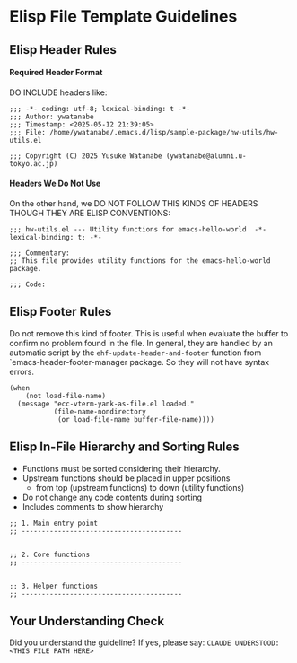 <!-- ---
!-- Timestamp: 2025-05-30 08:20:03
!-- Author: ywatanabe
!-- File: /home/ywatanabe/.dotfiles/.claude/to_claude/guidelines/elisp/IMPORTANT-ELISP-03-file-template.md
!-- --- -->

# Elisp File Template Guidelines

## Elisp Header Rules

#### Required Header Format
DO INCLUDE headers like:
``` elisp
;;; -*- coding: utf-8; lexical-binding: t -*-
;;; Author: ywatanabe
;;; Timestamp: <2025-05-12 21:39:05>
;;; File: /home/ywatanabe/.emacs.d/lisp/sample-package/hw-utils/hw-utils.el

;;; Copyright (C) 2025 Yusuke Watanabe (ywatanabe@alumni.u-tokyo.ac.jp)
```

#### Headers We Do Not Use
On the other hand, we DO NOT FOLLOW THIS KINDS OF HEADERS THOUGH THEY ARE ELISP CONVENTIONS:
``` elisp
;;; hw-utils.el --- Utility functions for emacs-hello-world  -*- lexical-binding: t; -*-

;;; Commentary:
;; This file provides utility functions for the emacs-hello-world package.

;;; Code:
```

## Elisp Footer Rules

Do not remove this kind of footer. This is useful when evaluate the buffer to confirm no problem found in the file.
In general, they are handled by an automatic script by the `ehf-update-header-and-footer` function from `emacs-header-footer-manager package. So they will not have syntax errors.
``` elisp
(when
    (not load-file-name)
  (message "ecc-vterm-yank-as-file.el loaded."
           (file-name-nondirectory
            (or load-file-name buffer-file-name))))
```

## Elisp In-File Hierarchy and Sorting Rules

- Functions must be sorted considering their hierarchy.
- Upstream functions should be placed in upper positions
  - from top (upstream functions) to down (utility functions)
- Do not change any code contents during sorting
- Includes comments to show hierarchy

```elisp
;; 1. Main entry point
;; ---------------------------------------- 


;; 2. Core functions
;; ---------------------------------------- 


;; 3. Helper functions
;; ---------------------------------------- 
```

## Your Understanding Check
Did you understand the guideline? If yes, please say:
`CLAUDE UNDERSTOOD: <THIS FILE PATH HERE>`

<!-- EOF -->